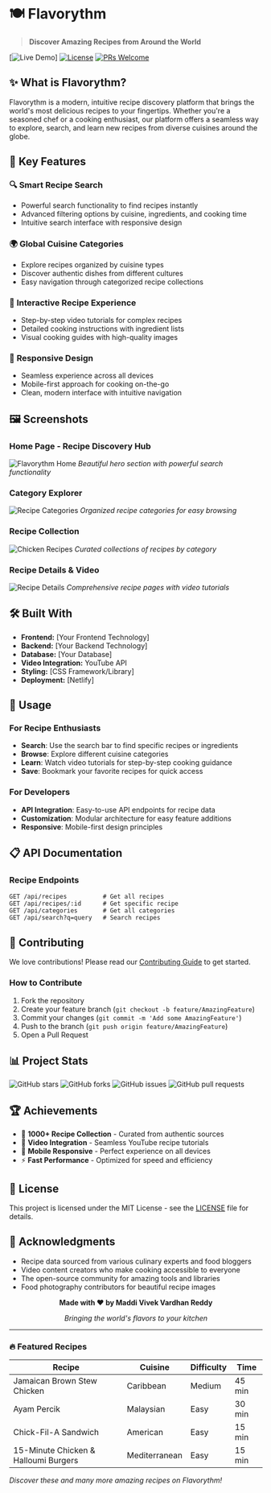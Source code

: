 # 🍽️ Flavorythm

> **Discover Amazing Recipes from Around the World**

[![Live Demo](https://flavorythm.netlify.app/)]
[![License](https://img.shields.io/badge/license-MIT-blue?style=for-the-badge)](LICENSE)
[![PRs Welcome](https://img.shields.io/badge/PRs-welcome-brightgreen.svg?style=for-the-badge)](CONTRIBUTING.md)

## ✨ What is Flavorythm?

Flavorythm is a modern, intuitive recipe discovery platform that brings the world's most delicious recipes to your fingertips. Whether you're a seasoned chef or a cooking enthusiast, our platform offers a seamless way to explore, search, and learn new recipes from diverse cuisines around the globe.

## 🚀 Key Features

### 🔍 **Smart Recipe Search**
- Powerful search functionality to find recipes instantly
- Advanced filtering options by cuisine, ingredients, and cooking time
- Intuitive search interface with responsive design

### 🌍 **Global Cuisine Categories**
- Explore recipes organized by cuisine types
- Discover authentic dishes from different cultures
- Easy navigation through categorized recipe collections

### 🎥 **Interactive Recipe Experience**
- Step-by-step video tutorials for complex recipes
- Detailed cooking instructions with ingredient lists
- Visual cooking guides with high-quality images

### 📱 **Responsive Design**
- Seamless experience across all devices
- Mobile-first approach for cooking on-the-go
- Clean, modern interface with intuitive navigation

## 🖼️ Screenshots

### Home Page - Recipe Discovery Hub
![Flavorythm Home](https://github.com/user-attachments/assets/a65c942e-7113-4ad8-8f6c-3c7b3c1acdaf)
*Beautiful hero section with powerful search functionality*

### Category Explorer
![Recipe Categories](https://github.com/user-attachments/assets/5a6f7693-a674-4728-a558-804f9fe7d983)
*Organized recipe categories for easy browsing*

### Recipe Collection
![Chicken Recipes](https://github.com/user-attachments/assets/26ab6bd8-399f-4b7e-a050-0c43553680d3)
*Curated collections of recipes by category*

### Recipe Details & Video
![Recipe Details](https://github.com/user-attachments/assets/d64340bc-7c7b-4d62-bcab-ae1921e13237)
*Comprehensive recipe pages with video tutorials*

## 🛠️ Built With

- **Frontend:** [Your Frontend Technology]
- **Backend:** [Your Backend Technology]
- **Database:** [Your Database]
- **Video Integration:** YouTube API
- **Styling:** [CSS Framework/Library]
- **Deployment:** [Netlify]


## 🎯 Usage

### For Recipe Enthusiasts
- **Search**: Use the search bar to find specific recipes or ingredients
- **Browse**: Explore different cuisine categories
- **Learn**: Watch video tutorials for step-by-step cooking guidance
- **Save**: Bookmark your favorite recipes for quick access

### For Developers
- **API Integration**: Easy-to-use API endpoints for recipe data
- **Customization**: Modular architecture for easy feature additions
- **Responsive**: Mobile-first design principles

## 📋 API Documentation

### Recipe Endpoints
```
GET /api/recipes          # Get all recipes
GET /api/recipes/:id      # Get specific recipe
GET /api/categories       # Get all categories
GET /api/search?q=query   # Search recipes
```

## 🤝 Contributing

We love contributions! Please read our [Contributing Guide](CONTRIBUTING.md) to get started.

### How to Contribute
1. Fork the repository
2. Create your feature branch (`git checkout -b feature/AmazingFeature`)
3. Commit your changes (`git commit -m 'Add some AmazingFeature'`)
4. Push to the branch (`git push origin feature/AmazingFeature`)
5. Open a Pull Request


## 📊 Project Stats

![GitHub stars](https://img.shields.io/github/stars/yourusername/flavorythm?style=social)
![GitHub forks](https://img.shields.io/github/forks/yourusername/flavorythm?style=social)
![GitHub issues](https://img.shields.io/github/issues/yourusername/flavorythm)
![GitHub pull requests](https://img.shields.io/github/issues-pr/yourusername/flavorythm)

## 🏆 Achievements

- 🌟 **1000+ Recipe Collection** - Curated from authentic sources
- 🎥 **Video Integration** - Seamless YouTube recipe tutorials
- 📱 **Mobile Responsive** - Perfect experience on all devices
- ⚡ **Fast Performance** - Optimized for speed and efficiency

## 📄 License

This project is licensed under the MIT License - see the [LICENSE](LICENSE) file for details.

## 🙏 Acknowledgments

- Recipe data sourced from various culinary experts and food bloggers
- Video content creators who make cooking accessible to everyone
- The open-source community for amazing tools and libraries
- Food photography contributors for beautiful recipe images

<div align="center">

**Made with ❤️ by Maddi Vivek Vardhan Reddy**

*Bringing the world's flavors to your kitchen*

</div>

---

### 🔥 Featured Recipes

| Recipe | Cuisine | Difficulty | Time |
|--------|---------|------------|------|
| Jamaican Brown Stew Chicken | Caribbean | Medium | 45 min |
| Ayam Percik | Malaysian | Easy | 30 min |
| Chick-Fil-A Sandwich | American | Easy | 15 min |
| 15-Minute Chicken & Halloumi Burgers | Mediterranean | Easy | 15 min |

*Discover these and many more amazing recipes on Flavorythm!*
